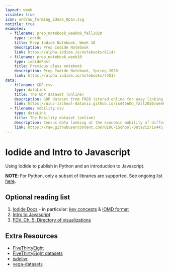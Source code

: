 ```yaml
---
layout: week
visible: true
icon: undraw_forming_ideas_0pav.svg
notitle: true
examples:
  - filename: prep_notebook_week09_fall2020
    type: iodide
    title: Prep Iodide Notebook, Week 10
    description: Prep Iodide Notebook
    link: https://alpha.iodide.io/notebooks/6114/
  - filename: prep_notebook_week10
    type: iodidePast
    title: Previous class notebook
    description: Prep Iodide Notebook, Spring 2020
    link: https://alpha.iodide.io/notebooks/4351/
data:
  - filename: GDP.csv
    type: dataLink
    title: The GDP dataset (online)
    description: GDP dataset from FRED (stored online for easy linking in Iodide)
    link: https://uiuc-ischool-dataviz.github.io/is445AOG_fall2020/week01/data/GDP.csv
  - filename: mobility.csv
    type: dataLink
    title: The Mobility dataset (online)
    description: Census data looking at the economic mobility of different cities in the USA (stored online for easy linking in Iodide)
    link: https://raw.githubusercontent.com/UIUC-iSchool-DataViz/is445_spring2021/master/week08/data/mobility.csv
---
```


# Iodide and Intro to Javascript

Using Iodide to publish in Python and an introduction to Javascript.

<!--
## Downloads & Links

### Iodide Notebooks:

 * <a href="https://alpha.iodide.io/notebooks/4351/">Prep Iodide Notebook</a>
 * <a href="https://alpha.iodide.io/notebooks/6120/">In Class Iodide Notebook</a> 

Feel free to check out [Spring 2020's notebook that uses police shooting data for visualization](https://alpha.iodide.io/notebooks/4351/) if you are interestedin other mappable datasets.  
-->

**NOTE**: For Python, only a subset of libraries are supported. See ongoing list [here](https://github.com/iodide-project/pyodide/tree/master/packages).

## Optional reading list

 1. <a href="https://alpha.iodide.io/">Iodide Docs</a> - in particular: <a href="https://iodide-project.github.io/docs/key_concepts/">key concepts</a> & <a href="https://iodide-project.github.io/docs/iomd/">IOMD format</a> 
 2. <a href="https://www.codecademy.com/learn/introduction-to-javascript">Intro to Javascript</a> 
 3. <a href="https://serialmentor.com/dataviz/directory-of-visualizations.html">FDV, Ch. 5: Directory of visualizations</a>

## Extra Resources
 * [FiveThirtyEight](https://fivethirtyeight.com/)
 * [FiveThirtyEight datasets](https://github.com/fivethirtyeight/data)
 * [jsdelivr](https://www.jsdelivr.com/)
 * [vega-datasets](https://github.com/vega/vega-datasets/tree/master/data)
 
